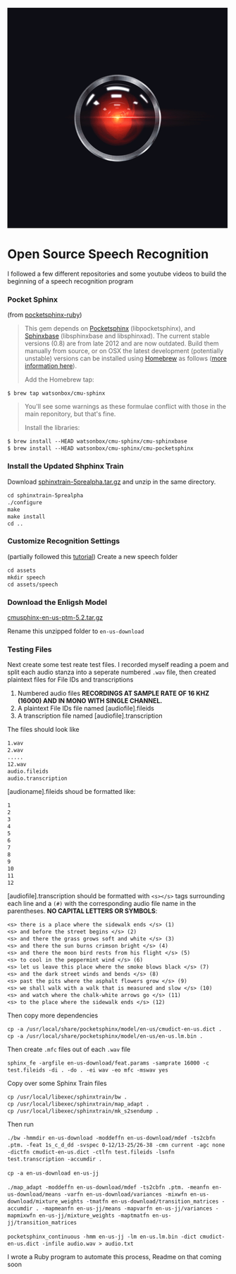 ![](assets/images/hal.gif)

# Open Source Speech Recognition
I followed a few different repositories and some youtube videos to build the beginning of a speech recognition program

### Pocket Sphinx
(from [pocketsphinx-ruby](https://github.com/watsonbox/pocketsphinx-ruby))
>This gem depends on [Pocketsphinx](https://github.com/cmusphinx/pocketsphinx) (libpocketsphinx), and [Sphinxbase](https://github.com/cmusphinx/sphinxbase) (libsphinxbase and libsphinxad). The current stable versions (0.8) are from late 2012 and are now outdated. Build them manually from source, or on OSX the latest development (potentially unstable) versions can be installed using [Homebrew](http://brew.sh/) as follows ([more information here](https://github.com/watsonbox/homebrew-cmu-sphinx)).
> 
>Add the Homebrew tap:
	
	$ brew tap watsonbox/cmu-sphinx

>You'll see some warnings as these formulae conflict with those in the main reponitory, but that's fine.
> 
>Install the libraries:
	
	$ brew install --HEAD watsonbox/cmu-sphinx/cmu-sphinxbase
	$ brew install --HEAD watsonbox/cmu-sphinx/cmu-pocketsphinx

### Install the Updated Shphinx Train 
Download [sphinxtrain-5prealpha.tar.gz](https://sourceforge.net/projects/cmusphinx/files/sphinxtrain/5prealpha/sphinxtrain-5prealpha.tar.gz/download) and unzip in the same directory.

	cd sphinxtrain-5prealpha
	./configure
	make
	make install
	cd ..

### Customize Recognition Settings
(partially followed this [tutorial](https://youtu.be/IAHH6-t9jK0))
Create a new speech folder
	
	cd assets
	mkdir speech
	cd assets/speech

### Download the Enligsh Model
[cmusphinx-en-us-ptm-5.2.tar.gz](https://sourceforge.net/projects/cmusphinx/files/Acoustic%20and%20Language%20Models/US%20English/cmusphinx-en-us-ptm-5.2.tar.gz/download)

Rename this unzipped folder to `en-us-download`



### Testing Files
Next create some test reate test files. I recorded myself reading a poem and split each audio stanza into a seperate numbered `.wav` file, then created plaintext files for File IDs and transcriptions

1. Numbered audio files **RECORDINGS AT SAMPLE RATE OF 16 KHZ (16000) AND IN MONO WITH SINGLE CHANNEL.**
2. A plaintext File IDs file named [audiofile].fileids
3. A transcription file named [audiofile].transcription

The files should look like

	1.wav  
	2.wav
	.....
	12.wav
	audio.fileids
	audio.transcription

[audioname].fileids shoud be formatted like:

	1
	2
	3
	4
	5
	6
	7
	8
	9
	10
	11
	12

[audiofile].transcription should be formatted with `<s></s>` tags surrounding each line and a `(#)` with the corresponding audio file name in the parentheses. **NO CAPITAL LETTERS OR SYMBOLS**:

	<s> there is a place where the sidewalk ends </s> (1)
	<s> and before the street begins </s> (2)
	<s> and there the grass grows soft and white </s> (3)
	<s> and there the sun burns crimson bright </s> (4)
	<s> and there the moon bird rests from his flight </s> (5)
	<s> to cool in the peppermint wind </s> (6)
	<s> let us leave this place where the smoke blows black </s> (7)
	<s> and the dark street winds and bends </s> (8)
	<s> past the pits where the asphalt flowers grow </s> (9)
	<s> we shall walk with a walk that is measured and slow </s> (10)
	<s> and watch where the chalk-white arrows go </s> (11)
	<s> to the place where the sidewalk ends </s> (12)

Then copy more dependencies 
	
	cp -a /usr/local/share/pocketsphinx/model/en-us/cmudict-en-us.dict .
	cp -a /usr/local/share/pocketsphinx/model/en-us/en-us.lm.bin .

Then create `.mfc` files out of each `.wav` file

	sphinx_fe -argfile en-us-download/feat.params -samprate 16000 -c test.fileids -di . -do . -ei wav -eo mfc -mswav yes

Copy over some Sphinx Train files

	cp /usr/local/libexec/sphinxtrain/bw .
	cp /usr/local/libexec/sphinxtrain/map_adapt .
	cp /usr/local/libexec/sphinxtrain/mk_s2sendump .

Then run

	./bw -hmmdir en-us-download -moddeffn en-us-download/mdef -ts2cbfn .ptm. -feat 1s_c_d_dd -svspec 0-12/13-25/26-38 -cmn current -agc none -dictfn cmudict-en-us.dict -ctlfn test.fileids -lsnfn test.transcription -accumdir .

	cp -a en-us-download en-us-jj

	./map_adapt -moddeffn en-us-download/mdef -ts2cbfn .ptm. -meanfn en-us-download/means -varfn en-us-download/variances -mixwfn en-us-download/mixture_weights -tmatfn en-us-download/transition_matrices -accumdir . -mapmeanfn en-us-jj/means -mapvarfn en-us-jj/variances -mapmixwfn en-us-jj/mixture_weights -maptmatfn en-us-jj/transition_matrices

	pocketsphinx_continuous -hmm en-us-jj -lm en-us.lm.bin -dict cmudict-en-us.dict -infile audio.wav > audio.txt

I wrote a Ruby program to automate this process, Readme on that coming soon